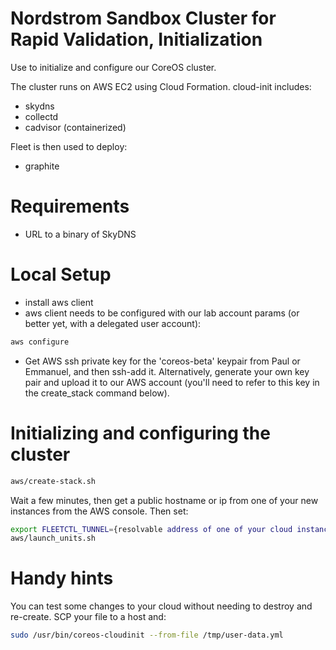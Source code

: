 # Nordstrom Sandbox Cluster for Rapid Validation, Initialization

Use to initialize and configure our CoreOS cluster.

The cluster runs on AWS EC2 using Cloud Formation. cloud-init includes:

* skydns
* collectd
* cadvisor (containerized)

Fleet is then used to deploy:

* graphite

# Requirements

* URL to a binary of SkyDNS

# Local Setup

* install aws client
* aws client needs to be configured with our lab account params (or better yet, with a delegated user account):

```bash
aws configure
```
* Get AWS ssh private key for the 'coreos-beta' keypair from Paul or Emmanuel, and then ssh-add it. Alternatively, generate your own key pair and upload it to our AWS account (you'll need to refer to this key in the create_stack command below).

# Initializing and configuring the cluster

```bash
aws/create-stack.sh
```

Wait a few minutes, then get a public hostname or ip from one of your new instances from the AWS console. Then set:

```bash
export FLEETCTL_TUNNEL={resolvable address of one of your cloud instances}
aws/launch_units.sh
```

# Handy hints

You can test some changes to your cloud without needing to destroy and re-create. SCP your file to a host and:

``` bash
sudo /usr/bin/coreos-cloudinit --from-file /tmp/user-data.yml
```